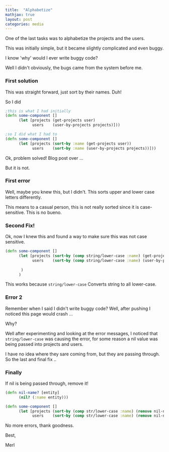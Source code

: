 ```yaml
---
title:  "Alphabetize"
mathjax: true
layout: post
categories: media
---
```


One of the last tasks was to alphabetize the projects and the users. 

This was initially simple, but it became slightly complicated and even buggy.

I know 'why' would I ever write buggy code?

Well I didn't obviously, the bugs came from the system before me. 

### First solution

This was straight forward, just sort by their names. Duh!

So I did
```clojure
;this is what I had initially
(defn some-component []
      (let [projects (get-projects user)
            users    (user-by-projects projects)]))

;so I did what I had to
(defn some-component []
      (let [projects (sort-by :name (get-projects user))
            users    (sort-by :name (user-by-projects projects))]))
```
Ok, problem solved! Blog post over ...

But it is not. 

### First error

Well, maybe you knew this, but I didn't. This sorts upper and lower case letters differently. 

This means to a casual person, this is not really sorted since it is case-sensitive. This is no bueno. 

### Second Fix!

Ok, now I knew this and found a way to make sure this was not case sensitive. 
 

```clojure
(defn some-component []
      (let [projects (sort-by (comp string/lower-case :name) (get-projects user))
            users    (sort-by (comp string/lower-case :name) (user-by-projects projects))]
       
       )
      )
```

This works because `string/lower-case` Converts string to all lower-case.

### Error 2

Remember when I said I didn't write buggy code? Well, after pushing I noticed this page would crash ...

Why?

Well after experimenting and looking at the error messages, I noticed that `string/lower-case` was causing the error, for some reason a nil value was being passed into projects and users. 

I have no idea where they sare coming from, but they are passing through. So the last and final fix ..

### Finally

If nil is being passed through, remove it!


```clojure
(defn nil-name? [entity]
      (nil? (:name entity)))

(defn some-component []
      (let [projects (sort-by (comp str/lower-case :name) (remove nil-name? (get-projects user)))
            users    (sort-by (comp str/lower-case :name) (remove nil-name? (user-by-projects projects)))]))
```

No more errors, thank goodness. 

Best, 

Merl
